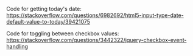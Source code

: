 
Code for getting today's date: 
https://stackoverflow.com/questions/6982692/html5-input-type-date-default-value-to-today/39421075

Code for toggling between checkbox values:
https://stackoverflow.com/questions/3442322/jquery-checkbox-event-handling